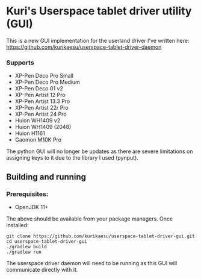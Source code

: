 # Kuri's Userspace tablet driver utility (GUI)

This is a new GUI implementation for the userland driver I've written here: https://github.com/kurikaesu/userspace-tablet-driver-daemon

### Supports
- XP-Pen Deco Pro Small
- XP-Pen Deco Pro Medium
- XP-Pen Deco 01 v2
- XP-Pen Artist 12 Pro
- XP-Pen Artist 13.3 Pro
- XP-Pen Artist 22r Pro
- XP-Pen Artist 24 Pro
- Huion WH1409 v2
- Huion WH1409 (2048)
- Huion H1161
- Gaomon M10K Pro

The python GUI will no longer be updates as there are severe limitations on assigning keys to it due to the library I used (pynput).

## Building and running
### Prerequisites:

- OpenJDK 11+

The above should be available from your package managers.
Once installed:
```
git clone https://github.com/kurikaesu/userspace-tablet-driver-gui.git
cd userspace-tablet-driver-gui
./gradlew build
./gradlew run
```

The userspace driver daemon will need to be running as this GUI will communicate directly with it.